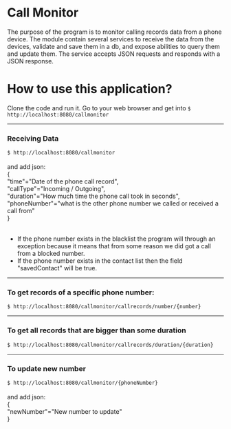 # <h1> Call Monitor</h1>

The purpose of the program is to monitor calling records data from a phone device.
The module contain several services to receive the data from the devices, validate and save them in a db, and expose abilities to query them and update them.
The service accepts JSON requests and responds with a JSON response.

<h1> How to use this application? </h1>

Clone the code and run it.
Go to your web browser and get into `$ http://localhost:8080/callmonitor`

______________________________________________________________________________________________________________________________  

<h3> Receiving Data </h3>

`$ http://localhost:8080/callmonitor`
<br>
<br>
and add json: <br>
{<br>
"time"="Date of the phone call record", <br>
"callType"="Incoming / Outgoing", <br>
"duration"="How much time the phone call took in seconds", <br>
"phoneNumber"="what is the other phone number we called or received a call from" <br>
}<br>
<br>
* If the phone number exists in the blacklist the program will through an exception because it means that from some reason we did got a call from a blocked number.
* If the phone number exists in the contact list then the field "savedContact" will be true.

______________________________________________________________________________________________________________________________  

<h3> To get records of a specific phone number:  </h3>

`$ http://localhost:8080/callmonitor/callrecords/number/{number}`
______________________________________________________________________________________________________________________________  

<h3> To get  all records that are bigger than some duration </h3>

`$ http://localhost:8080/callmonitor/callrecords/duration/{duration}`
______________________________________________________________________________________________________________________________  

<h3> To update new number </h3>

`$ http://localhost:8080/callmonitor/{phoneNumber}`
<br>
<br>
and add json: <br>
{ <br>
"newNumber"="New number to update" <br>
}
